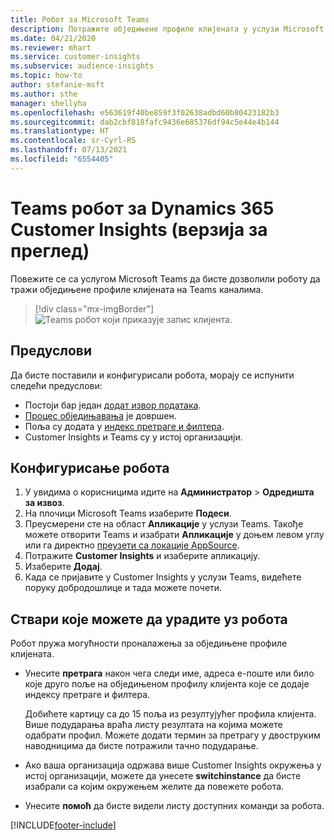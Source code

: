 ```yaml
---
title: Робот за Microsoft Teams
description: Потражите обједињене профиле клијената у услузи Microsoft Teams уз помоћ робота.
ms.date: 04/21/2020
ms.reviewer: mhart
ms.service: customer-insights
ms.subservice: audience-insights
ms.topic: how-to
author: stefanie-msft
ms.author: sthe
manager: shellyha
ms.openlocfilehash: e563619f40be859f3f02638adbd60b80423182b3
ms.sourcegitcommit: dab2cbf818fafc9436e685376df94c5e44e4b144
ms.translationtype: HT
ms.contentlocale: sr-Cyrl-RS
ms.lasthandoff: 07/13/2021
ms.locfileid: "6554405"
---
```

# <a name="teams-bot-for-dynamics-365-customer-insights-preview"></a>Teams робот за Dynamics 365 Customer Insights (верзија за преглед)

Повежите се са услугом Microsoft Teams да бисте дозволили роботу да тражи обједињене профиле клијената на Teams каналима.

> [!div class="mx-imgBorder"]
> ![Teams робот који приказује запис клијента.](media/teams-bot.png "Teams робот који приказује запис клијента")

## <a name="prerequisites"></a>Предуслови

Да бисте поставили и конфигурисали робота, морају се испунити следећи предуслови:

- Постоји бар један [додат извор података](data-sources.md).
- [Процес обједињавања](data-unification.md) је довршен.
- Поља су додата у [индекс претраге и филтера](search-filter-index.md).
- Customer Insights и Teams су у истој организацији.

## <a name="configure-the-bot"></a>Конфигурисање робота

1. У увидима о корисницима идите на **Администратор** > **Одредишта за извоз**.
1. На плочици Microsoft Teams изаберите **Подеси**.
1. Преусмерени сте на област **Апликације** у услузи Teams. Такође можете отворити Teams и изабрати **Апликације** у доњем левом углу или га директно [преузети са локације AppSource](https://go.microsoft.com/fwlink/?linkid=2124104).
1. Потражите **Customer Insights** и изаберите апликацију.
1. Изаберите **Додај**.
1. Када се пријавите у Customer Insights у услузи Teams, видећете поруку добродошлице и тада можете почети.

## <a name="things-you-can-do-with-the-bot"></a>Ствари које можете да урадите уз робота

Робот пружа могућности проналажења за обједињене профиле клијената.

- Унесите **претрага** након чега следи име, адреса е-поште или било које друго поље на обједињеном профилу клијента које се додаје индексу претраге и филтера.

  Добићете картицу са до 15 поља из резултујућег профила клијента. Више подударања враћа листу резултата на којима можете одабрати профил. Можете додати термин за претрагу у двоструким наводницима да бисте потражили тачно подударање.

- Ако ваша организација одржава више Customer Insights окружења у истој организацији, можете да унесете **switchinstance** да бисте изабрали са којим окружењем желите да повежете робота.

- Унесите **помоћ** да бисте видели листу доступних команди за робота.  


[!INCLUDE[footer-include](../includes/footer-banner.md)]